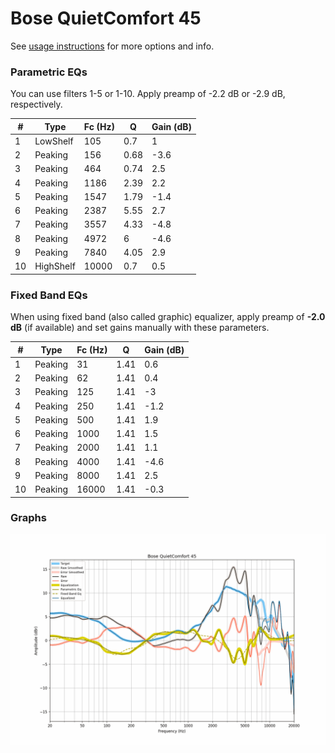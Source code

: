 # Bose QuietComfort 45
See [usage instructions](https://github.com/jaakkopasanen/AutoEq#usage) for more options and info.

### Parametric EQs
You can use filters 1-5 or 1-10. Apply preamp of -2.2 dB or -2.9 dB, respectively.

|   # | Type      |   Fc (Hz) |    Q |   Gain (dB) |
|-----|-----------|-----------|------|-------------|
|   1 | LowShelf  |       105 | 0.7  |         1   |
|   2 | Peaking   |       156 | 0.68 |        -3.6 |
|   3 | Peaking   |       464 | 0.74 |         2.5 |
|   4 | Peaking   |      1186 | 2.39 |         2.2 |
|   5 | Peaking   |      1547 | 1.79 |        -1.4 |
|   6 | Peaking   |      2387 | 5.55 |         2.7 |
|   7 | Peaking   |      3557 | 4.33 |        -4.8 |
|   8 | Peaking   |      4972 | 6    |        -4.6 |
|   9 | Peaking   |      7840 | 4.05 |         2.9 |
|  10 | HighShelf |     10000 | 0.7  |         0.5 |

### Fixed Band EQs
When using fixed band (also called graphic) equalizer, apply preamp of **-2.0 dB** (if available) and set gains manually with these parameters.

|   # | Type    |   Fc (Hz) |    Q |   Gain (dB) |
|-----|---------|-----------|------|-------------|
|   1 | Peaking |        31 | 1.41 |         0.6 |
|   2 | Peaking |        62 | 1.41 |         0.4 |
|   3 | Peaking |       125 | 1.41 |        -3   |
|   4 | Peaking |       250 | 1.41 |        -1.2 |
|   5 | Peaking |       500 | 1.41 |         1.9 |
|   6 | Peaking |      1000 | 1.41 |         1.5 |
|   7 | Peaking |      2000 | 1.41 |         1.1 |
|   8 | Peaking |      4000 | 1.41 |        -4.6 |
|   9 | Peaking |      8000 | 1.41 |         2.5 |
|  10 | Peaking |     16000 | 1.41 |        -0.3 |

### Graphs
![](./Bose%20QuietComfort%2045.png)

